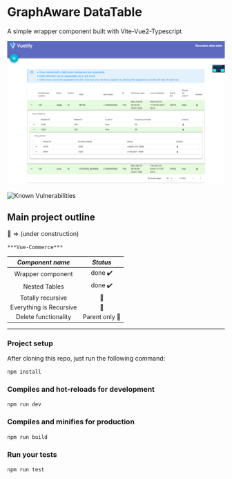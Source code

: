 # GraphAware DataTable

A simple wrapper component built with Vite-Vue2-Typescript

![alt text](recursive-table.png "site screenshot")

![Known Vulnerabilities](https://snyk.io/test/github/sniperadmin/graphaware-datatable/badge.svg)

## Main project outline

:construction: => (under construction)

    ***Vue-Commerce***

|           *Component name*    |          *Status*          |
|   :-------------------:       |    :------------------:    |
| Wrapper component             |           done ✔️          |
| Nested Tables                 |           done ✔️          |
| Totally recursive             |        :construction:      |
| Everything is Recursive       |        :construction:      |
| Delete functionality          | Parent only :construction: |
---

### Project setup
After cloning this repo, just run the following command:
```
npm install
```

### Compiles and hot-reloads for development
```
npm run dev
```

### Compiles and minifies for production
```
npm run build
```

### Run your tests
```
npm run test
```

